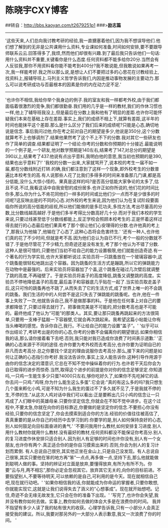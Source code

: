 # 陈晓宇CXY博客
##转自：http://bbs.kaoyan.com/t2679251p1
###>**励志篇**
***
'这些天来,人们总向我讨教考研的经验,我一直搪塞着他们,因为我不想误导他们.他们想了解到的无非是公共课用什么资料,专业课如何准备,时间如何安排,要不要跟导师联系云云.回答得多了,我烦,然而他们却很有兴趣.到了最后我只告诉他们一句话:用什么资料并不重要,关键看你是什么态度.任何资料都不能多给你20分.当然会有人反驳我,那你不用资料看你能不能考到400分?我不敢说能,但我敢说如果再考一次,我一样能考好.我之所以那么说,是想让人们不要把过多的心思花在讨教经验上,找资料上,报辅导班上.马列主义哲学告诉我们,内因是推动事物发展的主要动力.那么可以说考研成功与否最根本的因素是你的内在动力足不足.'
***
'也许你不相信,我给你举个我身边的例子.我的室友和我一样都考外校,由于我们都面临着很激烈的竞争,我们都很勤奋.我们用的几乎是一样的教材,我们的作休习惯也一样,他上了辅导班我没上,但是最后在分数上我和他有了明显的差距.也许你可能怀疑我们本来在基础上存在差距.事实上,我们的成绩不相上下,就算有差距,这半年的时间也能抹平这个差距.那么是什么区分了我们后来的成绩呢?只能是心态,确切地说是信念.
事后我问过他,你在考之前对自己的期望是多少,他说是350分,这个分数就算考不上也够调剂了.结果他果然考了这个不上不下的分数.我对其它一些研友也作了简单的调查.结果都证明了一个结论:你考的分数和你预期的十分接近.最能说明的一个例子是,一个研友,他对数学预期是140左右,结果考了147,对总分的期望是390以上,结果考了437.他说有点出乎意料,我明白他的意思,我当初也预期的是390,结果也出乎意料了!'
'我校的分数一出来,大家就骂开了,说本校的考生一届不如一届,都在分数线附近打转.的确,我们都注意到了这样一个现象,即外校考生的分数普遍比本校考生的高.有人说那些人花了比我们多得多的时间来准备那几门课,都是高分低能,没什么大惊小怪的。果真是这样的吗?是否高分低能大家争论的太多了,估且不说.不过,我看这话中自我安慰的成份居多.也许正如你所说的,他们花的时间比你多,那么你为什么不肯花同他们一样多的时间或比他们少一点而不是少很多的时间呢?这反映出是的不同的心态.对外校的考生来说,因为他们认为在复试阶段要面临你所说的高分低能的歧视,所以他们能做的是多花功夫,多找方法,考出尽量高的分数,比分数线越高越好.于是他们多半考得比分数高好几十分.而对于我们本校的学生来说,只要过线甚至低于分数线都能上,反正学校会照顾本校考生的.正是怀着这样过得去就行的心态最后他们果真考了那个很让他们心安理得的分数.也许他真的考上了,那我认为他输了,他输在了心态了,这种心态将会危害终生.'
'还有一种人,也许他们真的花了不少时间,但就是考不高.因为他们总认为自已不行,考个一般的分数就不错了.于是他尽管花了不少精力,但奇迹还是没有发生,考了那个他认为不错了分数.这种人是很可惜的,只要他们当初不给自己的能力设置极限,他们就能创造奇迹.有一个著名的行为学实验,也许大家都听说过.实验员将一只跳蚤放在一个玻璃容器中,这个跳蚤能很轻松地跳出这个容器。因为跳蚤的生活方式是蹦跳,所以它的弹跳能力在动物中是最强的。后来实验员将容器加了个盖,这个跳蚤在碰过几次壁后就调整了跳的高度,不再碰壁了。于是实验员将盖子的高度降低,跳蚤又调整跳的高度。实验员不停地降低盖子的高度,最后盖子和容器底几乎贴在一起了.当实验员取走盖子后,这只可怜的跳蚤再也不跳了,从而失去了它的生活方式,成了世界上唯一的不会跳的跳蚤。我们生活的中的人何尝不是这只失去了弹跳能的跳蚤呢。也许,他在一件事上失败了一次,他就告诉自己,我不是做那事的料。于是他在任何事上对自己的要求都降低了,只要过得去就行了。把事做完美是不可能的,把分数考高也是不可能的。最终他成了他认为“可能”的那类人。其实,要让那只跳蚤再跳起来的方法很简单,只要用一支棒子猛敲一下容器壁,它就会再次跳起来。我希望这篇小帖能让你有当头棒喝的感觉。告诉你自己,我行。不让给自己的能力设置“盖子”。'
'似乎可以作出结论了,考研考出是的你的心态,你考的分数不会偏离你的期望很远.如果你相信我的话,那么请你接着看下去吧.否则,我只能对我已造成你浪费了时间表示道歉.'
'正确的心态来源于不同的途径.也许你要为考外校而去考高分,也许你要为证明自已的非凡而去考高分.总之你要找个坚定的理由说服你去考高分.那么,接下来的问题是如何让正确的心态指引你考好.我没法告诉你,事实上没人能告诉你.这种引导作用源于由你的信念决定的潜意识,它总在不知不觉中操纵着你的行为.也许若干天后你会为自已取得的进步而惊奇.当然,取得这个进步的前提是你对你的信念足够坚定.你知道吗,一只鸡一生能生多少只蛋?4000只左右,够你吃好久了,如果你不先吃掉它的话.你去问一只鸡:"鸡呀,你为什么能生这么多蛋".它会说:"真的有这么多的吗?我只想生几个蛋来孵化小鸡,可是不知为什么我生的蛋过不了多久就不见了,于是我就不停的生,不停的生."从这次人鸡对话中我们可以看出:正是要孵出几只小鸡的信念让一只鸡成了人们眼中的英雄母亲.只要你坚定信念,你就会在不知不觉中进步。在这个过程中,不要太急,你就在向你的目标靠近,你要做的是坚定你的信念.不要担心你没有经验,只要你的信念坚定了,你会去摸索到适合你的方法.经验的价值往往被高估了,真真重要的是从你自己的经历中去学习到的.你要学的是,别人如何保持良好的心态,别人如何鼓足向目标面奋进的勇气.'
'不要问我用什么教材,如何安排复习进度.别人用什么教材你就用什么教材.没有最好的教材,任何资料都没不能保证你考高分.别人的复习进度作休安排只适合别人.因为别人有足够的时间也许你没有,别人有一个女朋友,也许你有两个.真正适合你的是你自习摸索出来的.否则,你会为别人的复习计划而累倒.
有人总说自己很穷,其实他正坐在金山上,只是自己没发现。有人总说自己很笨,其实只要他在笨的地方再“笨”一点点,再多做一点,坚持下去,那么他就能做到聪明人做的事。坚持的辨证对立面是放弃,要懂得放弃,有所为有所不为。你要“云与月,两不相忘”,那你必定会忽视其它。放弃其它无关的,向你的目标前进。不要指望别人,不要等待明天,可以依赖的是自己,可利用的是今天。现在就相信自己吧,现在就行动吧。'
'如果你相信我的话,你就能成为你命运的掌握者,只要你敢想,你就能实现它,这就是让我们说得失去了涵义的“心想事成”。现在就开始想吧。记住,奇迹不会无缘无故发生,它只会在你的准备下出现。'
'写完了,也许你会失望,我并没有教你如何去做。实事上,教你如何去做的体会大多是在浪费你的时间。
我并不指望有多少人读了我的帖有很大的收获。心理学告诉我,只有一小部分人会真正接受我的建议。所以,我要对那另外的一大部分人表示歉意,我又一次浪费了你的时间。 '
  
